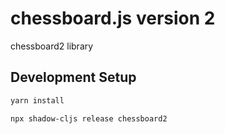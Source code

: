 # chessboard.js version 2

chessboard2 library

## Development Setup

```sh
yarn install

npx shadow-cljs release chessboard2
```
